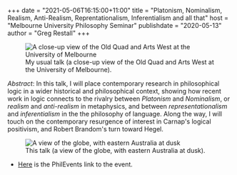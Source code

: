 +++
date = "2021-05-06T16:15:00+11:00"
title = "Platonism, Nominalism, Realism, Anti-Realism, Reprentationalism, Inferentialism and all that"
host = "Melbourne University Philosophy Seminar"
publishdate = "2020-05-13"
author = "Greg Restall"
+++

<figure>
	<img src="/images/platonism-nominalism-usual-talk.jpg" alt="A close-up view of the Old Quad and Arts West at the University of Melbourne">
	<figcaption>My usual talk (a close-up view of the Old Quad and Arts West at the University of Melbourne).</figcaption>
</figure>

*Abstract*: In this talk, I will place contemporary research in philosophical logic in a wider historical and philosophical context, showing how recent work in logic connects to the rivalry between *Platonism* and *Nominalism*, or *realism* and *anti-realism* in metaphysics, and between *representationalism* and *inferentialism* in the the philosophy of language. Along the way, I will touch on the contemporary resurgence of interest in Carnap's logical positivism, and Robert Brandom's turn toward Hegel.

<figure>
	<img src="/images/platonism-nominalism-this-talk.jpg" alt="A view of the globe, with eastern Australia at dusk">
	<figcaption>This talk (a view of the globe, with eastern Australia at dusk).</figcaption> 
</figure>


* [Here](https://philevents.org/event/show/90022) is the PhilEvents link to the event.